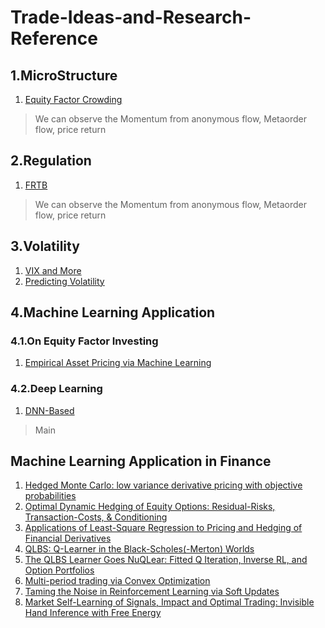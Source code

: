 # Trade-Ideas-and-Research-Reference

## 1.MicroStructure
1. [Equity Factor Crowding](https://seekingalpha.com/)
> We can observe the Momentum from anonymous flow, Metaorder flow, price return

## 2.Regulation
1. [FRTB](https://seekingalpha.com/)
> We can observe the Momentum from anonymous flow, Metaorder flow, price return

## 3.Volatility
1. [VIX and More](http://vixandmore.blogspot.com/)
2. [Predicting Volatility](https://blog.quantopian.com/predicting-volatility-by-dr-ernest-chan/)

## 4.Machine Learning Application
### 4.1.On Equity Factor Investing
1. [Empirical Asset Pricing via Machine Learning](https://thinkingwires.com/posts/2018-02-13-irl-tutorial-1.html)

### 4.2.Deep Learning
1. [DNN-Based](https://seekingalpha.com/)
> Main

## Machine Learning Application in Finance
1. [Hedged Monte Carlo: low variance derivative pricing with objective probabilities](https://arxiv.org/abs/cond-mat/0008147)
2. [Optimal Dynamic Hedging of Equity Options: Residual-Risks, Transaction-Costs, & Conditioning](https://papers.ssrn.com/sol3/papers.cfm?abstract_id=1530046)
3. [Applications of Least-Square Regression to Pricing and Hedging of Financial Derivatives](https://mediatum.ub.tum.de/doc/635889/file.pdf)
4. [QLBS: Q-Learner in the Black-Scholes(-Merton) Worlds](https://papers.ssrn.com/sol3/papers.cfm?abstract_id=3087076)
5. [The QLBS Learner Goes NuQLear: Fitted Q Iteration, Inverse RL, and Option Portfolios](https://papers.ssrn.com/sol3/papers.cfm?abstract_id=3102707)
6. [Multi-period trading via Convex Optimization](https://arxiv.org/abs/1705.00109)
7. [Taming the Noise in Reinforcement Learning via Soft Updates](http://lanl.arxiv.org/abs/1512.08562)
8. [Market Self-Learning of Signals, Impact and Optimal Trading: Invisible Hand Inference with Free Energy](https://papers.ssrn.com/sol3/papers.cfm?abstract_id=3174498)
